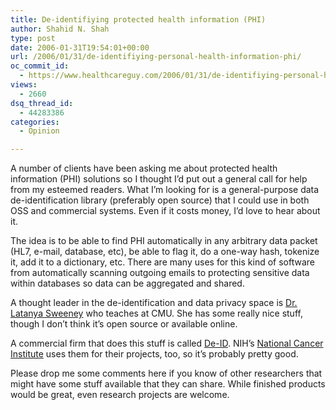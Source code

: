 ```yaml
---
title: De-identifiying protected health information (PHI)
author: Shahid N. Shah
type: post
date: 2006-01-31T19:54:01+00:00
url: /2006/01/31/de-identifiying-personal-health-information-phi/
oc_commit_id:
  - https://www.healthcareguy.com/2006/01/31/de-identifiying-personal-health-information-phi/1478768998
views:
  - 2660
dsq_thread_id:
  - 44283386
categories:
  - Opinion

---
```

A number of clients have been asking me about protected health information (PHI) solutions so I thought I&#8217;d put out a general call for help from my esteemed readers. What I&#8217;m looking for is a general-purpose data de-identification library (preferably open source) that I could use in both OSS and commercial systems. Even if it costs money, I&#8217;d love to hear about it.

The idea is to be able to find PHI automatically in any arbitrary data packet (HL7, e-mail, database, etc), be able to flag it, do a one-way hash, tokenize it, add it to a dictionary, etc. There are many uses for this kind of software from automatically scanning outgoing emails to protecting sensitive data within databases so data can be aggregated and shared.

A thought leader in the de-identification and data privacy space is [Dr. Latanya Sweeney][1] who teaches at CMU. She has some really nice stuff, though I don&#8217;t think it&#8217;s open source or available online.

A commercial firm that does this stuff is called [De-ID][2]. NIH&#8217;s [National Cancer Institute][3] uses them for their projects, too, so it&#8217;s probably pretty good.

Please drop me some comments here if you know of other researchers that might have some stuff available that they can share. While finished products would be great, even research projects are welcome.

 [1]: http://lab.privacy.cs.cmu.edu/people/sweeney/
 [2]: http://www.de-id.com/
 [3]: http://news.taborcommunications.com/msgget.jsp?mid=471538&xsl=story.xsl
